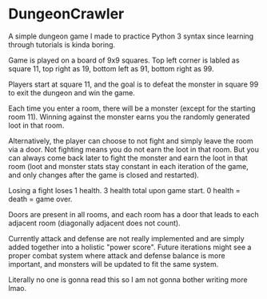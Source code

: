 # DungeonCrawler
A simple dungeon game I made to practice Python 3 syntax since learning through tutorials is kinda boring.

Game is played on a board of 9x9 squares. Top left corner is labled as square 11, top right as 19, bottom left as 91, bottom right as 99.

Players start at square 11, and the goal is to defeat the monster in square 99 to exit the dungeon and win the game.

Each time you enter a room, there will be a monster (except for the starting room 11). Winning against the monster earns you the randomly generated loot in that room. 

Alternatively, the player can choose to not fight and simply leave the room via a door. Not fighting means you do not earn the loot in that room. But you can always come back later to fight the monster and earn the loot in that room (loot and monster stats stay constant in each iteration of the game, and only changes after the game is closed and restarted).

Losing a fight loses 1 health. 3 health total upon game start. 0 health = death = game over.

Doors are present in all rooms, and each room has a door that leads to each adjacent room (diagonally adjacent does not count).

Currently attack and defense are not really implemented and are simply added together into a holistic "power score". Future iterations might see a proper combat system where attack and defense balance is more important, and monsters will be updated to fit the same system.

Literally no one is gonna read this so I am not gonna bother writing more lmao.
